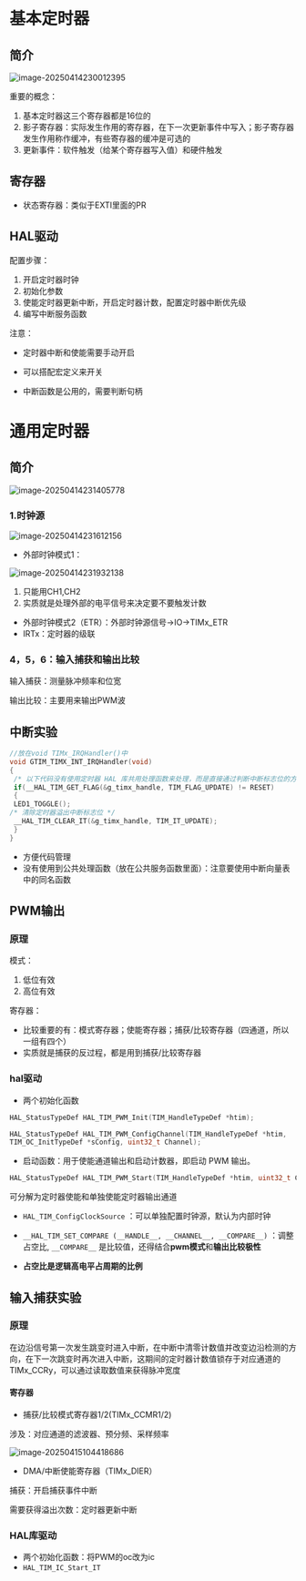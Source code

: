 # 基本定时器

## 简介

![image-20250414230012395](C:\Users\17721\AppData\Roaming\Typora\typora-user-images\image-20250414230012395.png)

重要的概念：

1. 基本定时器这三个寄存器都是16位的
2. 影子寄存器：实际发生作用的寄存器，在下一次更新事件中写入；影子寄存器发生作用称作缓冲，有些寄存器的缓冲是可选的
3. 更新事件：软件触发（给某个寄存器写入值）和硬件触发

## 寄存器

- 状态寄存器：类似于EXTI里面的PR

## HAL驱动

配置步骤：

1. 开启定时器时钟
2. 初始化参数
3. 使能定时器更新中断，开启定时器计数，配置定时器中断优先级
4. 编写中断服务函数

注意：

- 定时器中断和使能需要手动开启
- 可以搭配宏定义来开关

- 中断函数是公用的，需要判断句柄

# 通用定时器

## 简介

![image-20250414231405778](C:\Users\17721\AppData\Roaming\Typora\typora-user-images\image-20250414231405778.png)

### 1.时钟源

![image-20250414231612156](C:\Users\17721\AppData\Roaming\Typora\typora-user-images\image-20250414231612156.png)

- 外部时钟模式1：

![image-20250414231932138](C:\Users\17721\AppData\Roaming\Typora\typora-user-images\image-20250414231932138.png)

1. 只能用CH1,CH2
2. 实质就是处理外部的电平信号来决定要不要触发计数

- 外部时钟模式2（ETR）：外部时钟源信号→IO→TIMx_ETR
- IRTx：定时器的级联

### 4，5，6：输入捕获和输出比较

输入捕获：测量脉冲频率和位宽

输出比较：主要用来输出PWM波

## 中断实验

```c
//放在void TIMx_IRQHandler()中
void GTIM_TIMX_INT_IRQHandler(void)
{
 /* 以下代码没有使用定时器 HAL 库共用处理函数来处理，而是直接通过判断中断标志位的方式 */
 if(__HAL_TIM_GET_FLAG(&g_timx_handle, TIM_FLAG_UPDATE) != RESET)
 {
 LED1_TOGGLE();
/* 清除定时器溢出中断标志位 */
 __HAL_TIM_CLEAR_IT(&g_timx_handle, TIM_IT_UPDATE);
 }
}
```

- 方便代码管理
- 没有使用到公共处理函数（放在公共服务函数里面）：注意要使用中断向量表中的同名函数

## PWM输出

### 原理

模式：

1. 低位有效
2. 高位有效

寄存器：

- 比较重要的有：模式寄存器；使能寄存器；捕获/比较寄存器（四通道，所以一组有四个）
- 实质就是捕获的反过程，都是用到捕获/比较寄存器

### hal驱动

- 两个初始化函数

```c
HAL_StatusTypeDef HAL_TIM_PWM_Init(TIM_HandleTypeDef *htim);

HAL_StatusTypeDef HAL_TIM_PWM_ConfigChannel(TIM_HandleTypeDef *htim,
TIM_OC_InitTypeDef *sConfig, uint32_t Channel);
```

- 启动函数：用于使能通道输出和启动计数器，即启动 PWM 输出。

```c
HAL_StatusTypeDef HAL_TIM_PWM_Start(TIM_HandleTypeDef *htim, uint32_t Channel);
```

可分解为定时器使能和单独使能定时器输出通道

- `HAL_TIM_ConfigClockSource` ：可以单独配置时钟源，默认为内部时钟
- `__HAL_TIM_SET_COMPARE (__HANDLE__, __CHANNEL__, __COMPARE__)` ：调整占空比, `__COMPARE__` 是比较值，还得结合**pwm模式**和**输出比较极性**

- **占空比是逻辑高电平占周期的比例**

## 输入捕获实验

### 原理

在边沿信号第一次发生跳变时进入中断，在中断中清零计数值并改变边沿检测的方向，在下一次跳变时再次进入中断，这期间的定时器计数值锁存于对应通道的TIMx_CCRy，可以通过读取数值来获得脉冲宽度

#### 寄存器

- 捕获/比较模式寄存器1/2(TIMx_CCMR1/2)

涉及：对应通道的滤波器、预分频、采样频率

![image-20250415104418686](C:\Users\17721\AppData\Roaming\Typora\typora-user-images\image-20250415104418686.png)

- DMA/中断使能寄存器（TIMx_DIER）

捕获：开启捕获事件中断

需要获得溢出次数：定时器更新中断

### HAL库驱动

- 两个初始化函数：将PWM的oc改为ic
- `HAL_TIM_IC_Start_IT`










































